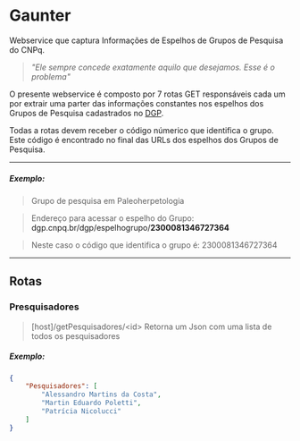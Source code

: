 # Gaunter
Webservice que captura Informações de Espelhos de Grupos de Pesquisa do CNPq.
><i>"Ele sempre concede exatamente aquilo que desejamos. Esse é o problema"</i>

O presente webservice é composto por 7 rotas GET responsáveis cada um por extrair uma parter das informações constantes nos espelhos dos Grupos de Pesquisa cadastrados no <a href="http://lattes.cnpq.br/web/dgp#">DGP</a>. 

Todas a rotas devem receber o código númerico que identifica o grupo. Este código é encontrado no final das URLs dos espelhos dos Grupos de Pesquisa.
<hr>
<h5>Exemplo:</h5>

> Grupo de pesquisa em Paleoherpetologia

> Endereço para acessar o espelho do Grupo: <a>dgp.cnpq.br/dgp/espelhogrupo/<b>2300081346727364</b></a>

> Neste caso o código que identifica o grupo é: 2300081346727364
<hr>

<h2>Rotas</h2>
<h3>Presquisadores</h3>

> [host]/getPesquisadores/\<id>
Retorna um Json com uma lista de todos os pesquisadores
<h5>Exemplo:</h5>

```json
{
    "Pesquisadores": [
        "Alessandro Martins da Costa",
        "Martin Eduardo Poletti",
        "Patrícia Nicolucci"
    ]
}
```

<h3></h3>
<h3></h3>
<h3></h3>
<h3></h3>
<h3></h3>
<h3></h3>
<h3></h3>
